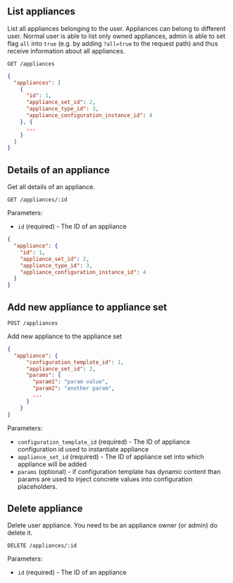 ## List appliances

List all appliances belonging to the user. Appliances can belong to different user. Normal user is able to list only owned appliances, admin is able to set flag `all` into `true` (e.g. by adding `?all=true` to the request path) and thus receive information about all appliances.

```
GET /appliances
```

```json
{
  "appliances": [
    {
      "id": 1,
      "appliance_set_id": 2,
      "appliance_type_id": 3,
      "appliance_configuration_instance_id": 4
    }, {
      ...
    }
  ]
}
```

## Details of an appliance

Get all details of an appliance.

```
GET /appliances/:id
```

Parameters:

+ `id` (required) - The ID of an appliance

```json
{
  "appliance": {
    "id": 1,
    "appliance_set_id": 2,
    "appliance_type_id": 3,
    "appliance_configuration_instance_id": 4
  }
}
```

## <a name="post"></a> Add new appliance to appliance set

```
POST /appliances
```

Add new appliance to the appliance set

```json
{
  "appliance": {
      "configuration_template_id": 1,
      "appliance_set_id": 2,
      "params": {
        "param1": "param value",
        "param2": "another param",
        ...
      }
    }
}
```

Parameters:

+ `configuration_template_id` (required) - The ID of appliance configuration id used to instantiate appliance
+ `appliance_set_id` (required) - The ID of appliance set into which appliance will be added
+ `params` (optional) - if configuration template has dynamic content than params are used to inject concrete values into configuration placeholders.

## Delete appliance

Delete user appliance. You need to be an appliance owner (or admin) do delete it.

```
DELETE /appliances/:id
```

Parameters:

+ `id` (required) - The ID of an appliance